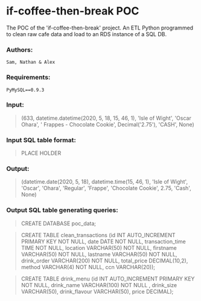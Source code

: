 # if-coffee-then-break POC
The POC of the 'if-coffee-then-break' project. An ETL Python programmed to clean raw cafe data and load to an RDS instance of a SQL DB.

### Authors:

    Sam, Nathan & Alex

### Requirements: 

    PyMySQL==0.9.3

### Input: 

>(633, datetime.datetime(2020, 5, 18, 15, 46, 1), 'Isle of Wight', 'Oscar Ohara', ' Frappes - Chocolate Cookie', Decimal('2.75'), 'CASH', None)

### Input SQL table format:
> PLACE HOLDER

### Output: 

>(datetime.date(2020, 5, 18), datetime.time(15, 46, 1), 'Isle of Wight', 'Oscar', 'Ohara', 'Regular', 'Frappe', 'Chocolate Cookie', 2.75, 'Cash', None)

### Output SQL table generating queries:

>CREATE DATABASE poc_data;

>CREATE TABLE clean_transactions (id INT AUTO_INCREMENT PRIMARY KEY NOT NULL, date DATE NOT NULL, transaction_time TIME NOT NULL, location VARCHAR(50) NOT NULL, firstname VARCHAR(50) NOT NULL, lastname VARCHAR(50) NOT NULL, drink_order VARCHAR(200) NOT NULL, total_price DECIMAL(10,2), method VARCHAR(4) NOT NULL, ccn VARCHAR(20));

>CREATE TABLE drink_menu (id INT AUTO_INCREMENT PRIMARY KEY NOT NULL, drink_name VARCHAR(100) NOT NULL , drink_size VARCHAR(50), drink_flavour VARCHAR(50), price DECIMAL);
